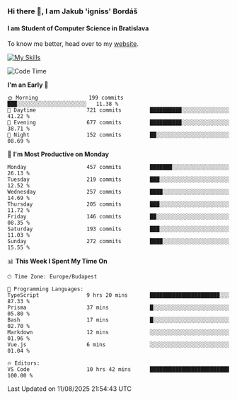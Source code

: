 ### Hi there 👋, I am Jakub 'igniss' Bordáš

#### I am Student of Computer Science in Bratislava
To know me better, head over to my [website](https://bordas.sk).

[![My Skills](https://skillicons.dev/icons?i=js,typescript,html,css,figma,svelte,vue,next,postgresql,nest,express,nodejs)](https://bordas.sk)


<!--START_SECTION:waka-->
![Code Time](http://img.shields.io/badge/Code%20Time-2%2C025%20hrs%2051%20mins-blue)

**I'm an Early 🐤** 

```text
🌞 Morning                199 commits         ███░░░░░░░░░░░░░░░░░░░░░░   11.38 % 
🌆 Daytime                721 commits         ██████████░░░░░░░░░░░░░░░   41.22 % 
🌃 Evening                677 commits         ██████████░░░░░░░░░░░░░░░   38.71 % 
🌙 Night                  152 commits         ██░░░░░░░░░░░░░░░░░░░░░░░   08.69 % 
```
📅 **I'm Most Productive on Monday** 

```text
Monday                   457 commits         ███████░░░░░░░░░░░░░░░░░░   26.13 % 
Tuesday                  219 commits         ███░░░░░░░░░░░░░░░░░░░░░░   12.52 % 
Wednesday                257 commits         ████░░░░░░░░░░░░░░░░░░░░░   14.69 % 
Thursday                 205 commits         ███░░░░░░░░░░░░░░░░░░░░░░   11.72 % 
Friday                   146 commits         ██░░░░░░░░░░░░░░░░░░░░░░░   08.35 % 
Saturday                 193 commits         ███░░░░░░░░░░░░░░░░░░░░░░   11.03 % 
Sunday                   272 commits         ████░░░░░░░░░░░░░░░░░░░░░   15.55 % 
```


📊 **This Week I Spent My Time On** 

```text
🕑︎ Time Zone: Europe/Budapest

💬 Programming Languages: 
TypeScript               9 hrs 20 mins       ██████████████████████░░░   87.33 % 
Prisma                   37 mins             █░░░░░░░░░░░░░░░░░░░░░░░░   05.80 % 
Bash                     17 mins             █░░░░░░░░░░░░░░░░░░░░░░░░   02.70 % 
Markdown                 12 mins             ░░░░░░░░░░░░░░░░░░░░░░░░░   01.96 % 
Vue.js                   6 mins              ░░░░░░░░░░░░░░░░░░░░░░░░░   01.04 % 

🔥 Editors: 
VS Code                  10 hrs 42 mins      █████████████████████████   100.00 % 
```


 Last Updated on 11/08/2025 21:54:43 UTC
<!--END_SECTION:waka-->
